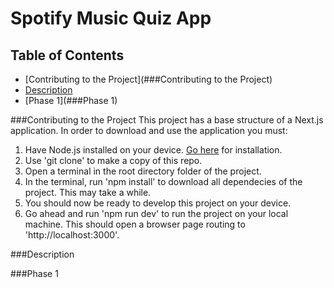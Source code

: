 # Spotify Music Quiz App

## Table of Contents

- [Contributing to the Project](###Contributing to the Project)
- [Description](###Description)
- [Phase 1](###Phase 1)

###Contributing to the Project
This project has a base structure of a Next.js application. In order to download and use the application you must:

1.  Have Node.js installed on your device. [Go here](https://nodejs.org/en) for installation.
2.  Use 'git clone' to make a copy of this repo.
3.  Open a terminal in the root directory folder of the project.
4.  In the terminal, run 'npm install' to download all dependecies of the project. This may take a while.
5.  You should now be ready to develop this project on your device.
6.  Go ahead and run 'npm run dev' to run the project on your local machine. This should open a browser page routing to 'http://localhost:3000'.

###Description

###Phase 1
